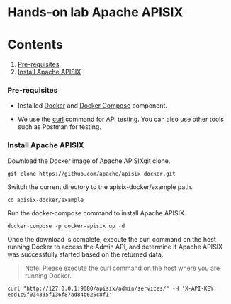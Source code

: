 # Hands-on lab Apache APISIX

# Contents

1. [Pre-requisites](#pre-requisites)
2. [Install Apache APISIX](#install-apache-apisix)

### Pre-requisites

- Installed [Docker](https://www.docker.com/) and [Docker Compose](https://docs.docker.com/compose/) component.

- We use the [curl](https://curl.se/docs/manpage.html) command for API testing. You can also use other tools such as Postman for testing.

### Install Apache APISIX

Download the Docker image of Apache APISIXgit clone.

    git clone https://github.com/apache/apisix-docker.git

Switch the current directory to the apisix-docker/example path.

    cd apisix-docker/example

Run the docker-compose command to install Apache APISIX.

    docker-compose -p docker-apisix up -d

Once the download is complete, execute the curl command on the host running Docker to access the Admin API, and determine if Apache APISIX was successfully started based on the returned data.

> Note: Please execute the curl command on the host where you are running Docker.    

    curl "http://127.0.0.1:9080/apisix/admin/services/" -H 'X-API-KEY: edd1c9f034335f136f87ad84b625c8f1'

